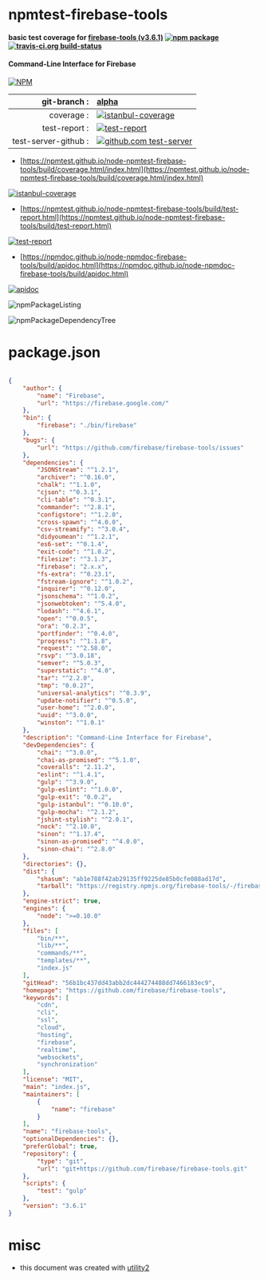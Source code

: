 # npmtest-firebase-tools

#### basic test coverage for  [firebase-tools (v3.6.1)](https://github.com/firebase/firebase-tools)  [![npm package](https://img.shields.io/npm/v/npmtest-firebase-tools.svg?style=flat-square)](https://www.npmjs.org/package/npmtest-firebase-tools) [![travis-ci.org build-status](https://api.travis-ci.org/npmtest/node-npmtest-firebase-tools.svg)](https://travis-ci.org/npmtest/node-npmtest-firebase-tools)

#### Command-Line Interface for Firebase

[![NPM](https://nodei.co/npm/firebase-tools.png?downloads=true&downloadRank=true&stars=true)](https://www.npmjs.com/package/firebase-tools)

| git-branch : | [alpha](https://github.com/npmtest/node-npmtest-firebase-tools/tree/alpha)|
|--:|:--|
| coverage : | [![istanbul-coverage](https://npmtest.github.io/node-npmtest-firebase-tools/build/coverage.badge.svg)](https://npmtest.github.io/node-npmtest-firebase-tools/build/coverage.html/index.html)|
| test-report : | [![test-report](https://npmtest.github.io/node-npmtest-firebase-tools/build/test-report.badge.svg)](https://npmtest.github.io/node-npmtest-firebase-tools/build/test-report.html)|
| test-server-github : | [![github.com test-server](https://npmtest.github.io/node-npmtest-firebase-tools/GitHub-Mark-32px.png)](https://npmtest.github.io/node-npmtest-firebase-tools/build/app/index.html) | | build-artifacts : | [![build-artifacts](https://npmtest.github.io/node-npmtest-firebase-tools/glyphicons_144_folder_open.png)](https://github.com/npmtest/node-npmtest-firebase-tools/tree/gh-pages/build)|

- [https://npmtest.github.io/node-npmtest-firebase-tools/build/coverage.html/index.html](https://npmtest.github.io/node-npmtest-firebase-tools/build/coverage.html/index.html)

[![istanbul-coverage](https://npmtest.github.io/node-npmtest-firebase-tools/build/screenCapture.buildCi.browser.%252Ftmp%252Fbuild%252Fcoverage.lib.html.png)](https://npmtest.github.io/node-npmtest-firebase-tools/build/coverage.html/index.html)

- [https://npmtest.github.io/node-npmtest-firebase-tools/build/test-report.html](https://npmtest.github.io/node-npmtest-firebase-tools/build/test-report.html)

[![test-report](https://npmtest.github.io/node-npmtest-firebase-tools/build/screenCapture.buildCi.browser.%252Ftmp%252Fbuild%252Ftest-report.html.png)](https://npmtest.github.io/node-npmtest-firebase-tools/build/test-report.html)

- [https://npmdoc.github.io/node-npmdoc-firebase-tools/build/apidoc.html](https://npmdoc.github.io/node-npmdoc-firebase-tools/build/apidoc.html)

[![apidoc](https://npmdoc.github.io/node-npmdoc-firebase-tools/build/screenCapture.buildCi.browser.%252Ftmp%252Fbuild%252Fapidoc.html.png)](https://npmdoc.github.io/node-npmdoc-firebase-tools/build/apidoc.html)

![npmPackageListing](https://npmtest.github.io/node-npmtest-firebase-tools/build/screenCapture.npmPackageListing.svg)

![npmPackageDependencyTree](https://npmtest.github.io/node-npmtest-firebase-tools/build/screenCapture.npmPackageDependencyTree.svg)



# package.json

```json

{
    "author": {
        "name": "Firebase",
        "url": "https://firebase.google.com/"
    },
    "bin": {
        "firebase": "./bin/firebase"
    },
    "bugs": {
        "url": "https://github.com/firebase/firebase-tools/issues"
    },
    "dependencies": {
        "JSONStream": "^1.2.1",
        "archiver": "^0.16.0",
        "chalk": "^1.1.0",
        "cjson": "^0.3.1",
        "cli-table": "^0.3.1",
        "commander": "^2.8.1",
        "configstore": "^1.2.0",
        "cross-spawn": "^4.0.0",
        "csv-streamify": "^3.0.4",
        "didyoumean": "^1.2.1",
        "es6-set": "^0.1.4",
        "exit-code": "^1.0.2",
        "filesize": "^3.1.3",
        "firebase": "2.x.x",
        "fs-extra": "^0.23.1",
        "fstream-ignore": "^1.0.2",
        "inquirer": "^0.12.0",
        "jsonschema": "^1.0.2",
        "jsonwebtoken": "^5.4.0",
        "lodash": "^4.6.1",
        "open": "^0.0.5",
        "ora": "0.2.3",
        "portfinder": "^0.4.0",
        "progress": "^1.1.8",
        "request": "^2.58.0",
        "rsvp": "^3.0.18",
        "semver": "^5.0.3",
        "superstatic": "^4.0",
        "tar": "^2.2.0",
        "tmp": "0.0.27",
        "universal-analytics": "^0.3.9",
        "update-notifier": "^0.5.0",
        "user-home": "^2.0.0",
        "uuid": "^3.0.0",
        "winston": "^1.0.1"
    },
    "description": "Command-Line Interface for Firebase",
    "devDependencies": {
        "chai": "^3.0.0",
        "chai-as-promised": "^5.1.0",
        "coveralls": "2.11.2",
        "eslint": "^1.4.1",
        "gulp": "^3.9.0",
        "gulp-eslint": "^1.0.0",
        "gulp-exit": "0.0.2",
        "gulp-istanbul": "^0.10.0",
        "gulp-mocha": "^2.1.2",
        "jshint-stylish": "^2.0.1",
        "nock": "^2.10.0",
        "sinon": "^1.17.4",
        "sinon-as-promised": "^4.0.0",
        "sinon-chai": "^2.8.0"
    },
    "directories": {},
    "dist": {
        "shasum": "ab1e788f42ab29135ff9225de85b0cfe088ad17d",
        "tarball": "https://registry.npmjs.org/firebase-tools/-/firebase-tools-3.6.1.tgz"
    },
    "engine-strict": true,
    "engines": {
        "node": ">=0.10.0"
    },
    "files": [
        "bin/**",
        "lib/**",
        "commands/**",
        "templates/**",
        "index.js"
    ],
    "gitHead": "56b1bc437dd43abb2dc444274488dd7466183ec9",
    "homepage": "https://github.com/firebase/firebase-tools",
    "keywords": [
        "cdn",
        "cli",
        "ssl",
        "cloud",
        "hosting",
        "firebase",
        "realtime",
        "websockets",
        "synchronization"
    ],
    "license": "MIT",
    "main": "index.js",
    "maintainers": [
        {
            "name": "firebase"
        }
    ],
    "name": "firebase-tools",
    "optionalDependencies": {},
    "preferGlobal": true,
    "repository": {
        "type": "git",
        "url": "git+https://github.com/firebase/firebase-tools.git"
    },
    "scripts": {
        "test": "gulp"
    },
    "version": "3.6.1"
}
```



# misc
- this document was created with [utility2](https://github.com/kaizhu256/node-utility2)
